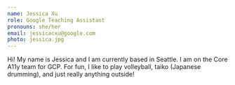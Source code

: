 ```yaml
---
name: Jessica Xu
role: Google Teaching Assistant
pronouns: she/her
email: jessicacxu@google.com
photo: jessica.jpg
---
```


Hi! My name is Jessica and I am currently based in Seattle. I am on the Core A11y team for GCP. For fun, I like to play volleyball, taiko (Japanese drumming), and just really anything outside!

